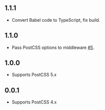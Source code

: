 ## 1.1.1
- Convert Babel code to TypeScript, fix build.

## 1.1.0
- Pass PostCSS options to middleware [#5](https://github.com/jedmao/postcss-middleware/pull/5).

## 1.0.0
- Supports PostCSS 5.x

## 0.0.1
- Supports PostCSS 4.x
